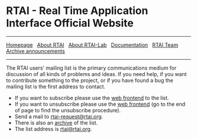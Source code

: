 # RTAI - Real Time Application Interface Official Website
***
[Homepage]() &nbsp;
    [About RTAI](About-RTAI) &nbsp;
    [About RTAI-Lab](About-RTAI-Lab) &nbsp;
    [Documentation](Documentation) &nbsp;
    [RTAI Team](RTAI-Team) &nbsp;
    [Archive announcements](Archive-announcements)
***
The RTAI users' mailing list is the primary communications medium for discussion of all kinds of problems and ideas. If you need help, if you want to contribute something to the project, or if you have found a bug the mailing list is the first address to contact. 

- If you want to subscribe please use the [web frontend](https://mail.rtai.org/cgi-bin/mailman/listinfo/rtai) to the list.
- If you want to unsubscribe please use the [web frontend](https://mail.rtai.org/cgi-bin/mailman/listinfo/rtai) (go to the end of page to find the unsubscribe procedure).
- Send a mail to [rtai-request@rtai.org](mailto:rtai-request@rtai.org).
- There is also an [archive](https://mail.rtai.org/pipermail/rtai/) of the list.
- The list address is [rtai@rtai.org](mailto:rtai@rtai.org).

